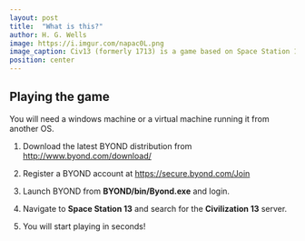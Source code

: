 ```yaml
---
layout: post
title:  "What is this?"
author: H. G. Wells
image: https://i.imgur.com/napac0L.png
image_caption: Civ13 (formerly 1713) is a game based on Space Station 13 code, which features several epochs of human history. (hence the name). It features both RP and Combat maps and gamemodes.
position: center
---
```


## Playing the game
You will need a windows machine or a virtual machine running it from another OS.

1. Download the latest BYOND distribution from http://www.byond.com/download/

2. Register a BYOND account at https://secure.byond.com/Join

3. Launch BYOND from **BYOND/bin/Byond.exe** and login.

4. Navigate to **Space Station 13** and search for the **Civilization 13** server.

5. You will start playing in seconds!
